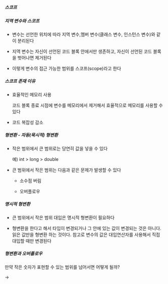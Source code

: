 ##### 스코프

##### 지역 변수와 스코프

- 변수는 선언한 위치에 따라 지역 변수,멤버 변수(클래스 변수, 인스턴스 변수)와 같이 분리된다

- 지역 변수는 자신이 선언된 코드 블록 안에서만 생존하고, 자신이 선언된 코드 블록을 벗어나면 제거된다

- 이렇게 변수의 접근 가능한 범위를 스코프(scope)라고 한다



##### 스코프 존재 이유

- 효율적인 메모리 사용
  
  코드 블록 종료 시점에 변수를 메모리에서 제거해서 효율적으로 메모리를 사용할 수 있다

- 코드 복잡성 감소



##### 형변환 - 자동(묵시적) 형변환

- 작은 범위에서 큰 범위로는 당연히 값을 넣을 수 있다
  
  예) int > long > double

- 큰 범위에서 작은 범위는 다음과 같은 문제가 발생할 수 있다
  
  - 소수점 버림
  
  - 오버플로우



##### 명시적 형변환

- 큰 범위에서 작은 범위 대입은 명시적 형변환이 필요하다

- 형변환을 한다고 해서 타입이 변경되거나 그 안에 있는 값이 변경되는 것은 아니다. 읽은 값만을 형변환 하는 것이다. 참고로 변수의 값은 대입연산자를 사용해서 직접 대입할 때만 변경된다



##### 형변환과 오버플로우

만약 작은 숫자가 표현할 수 있는 범위를 넘어서면 어떻게 될까?

-> 
